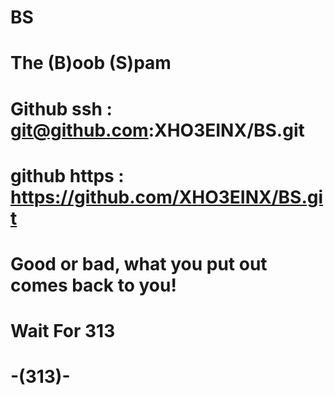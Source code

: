 # BS
# The (B)oob (S)pam
# Github ssh : git@github.com:XHO3EINX/BS.git
# github https : https://github.com/XHO3EINX/BS.git
# Good or bad, what you put out comes back to you!
# Wait For 313
# -(313)-
